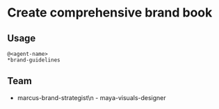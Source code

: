 # Create comprehensive brand book

## Usage
```
@<agent-name>
*brand-guidelines
```

## Team
  - marcus-brand-strategist\n  - maya-visuals-designer
